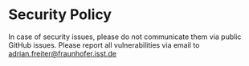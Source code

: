 # Security Policy

In case of security issues, please do not communicate them via public GitHub issues. Please report
all vulnerabilities via email to adrian.freiter@fraunhofer.isst.de 
